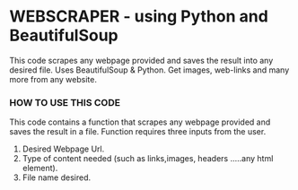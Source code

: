 
# WEBSCRAPER - using Python and BeautifulSoup

This code scrapes any webpage provided and saves the result into any desired file. Uses BeautifulSoup & Python. Get images, web-links and many more from any website.

### HOW TO USE THIS CODE
This code contains a function that scrapes any webpage provided and saves the result in a file. Function requires three inputs from the user.

1. Desired Webpage Url.
2. Type of content needed (such as links,images, headers .....any html element).
3. File name desired.
